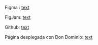Figma : [text](https://www.figma.com/file/Mh2X1ShmgNMlWoC24a5zWO/PasswordForge?type=design&node-id=1-3&mode=design&t=OvBKRorHNnQYRGUX-0)

FigJam: [text](https://www.figma.com/file/vX7E7PJOLB3Z2nX1exrbyC/PasswordForge?type=whiteboard&node-id=0-1&t=OvBKRorHNnQYRGUX-0)

Github: [text](https://github.com/eedgaar02/edgar_PasswordForge)

Página desplegada con Don Dominio: [text](http://www.edgarlopezedib.com/)